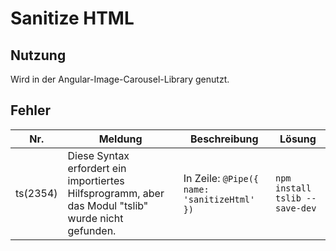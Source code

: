 # Sanitize HTML

## Nutzung
Wird in der Angular-Image-Carousel-Library genutzt.

## Fehler
| Nr. | Meldung | Beschreibung | Lösung |
|---|---|---|---|
|ts(2354)|Diese Syntax erfordert ein importiertes Hilfsprogramm, aber das Modul "tslib" wurde nicht gefunden.|In Zeile: `@Pipe({ name: 'sanitizeHtml' })`|`npm install tslib --save-dev`
